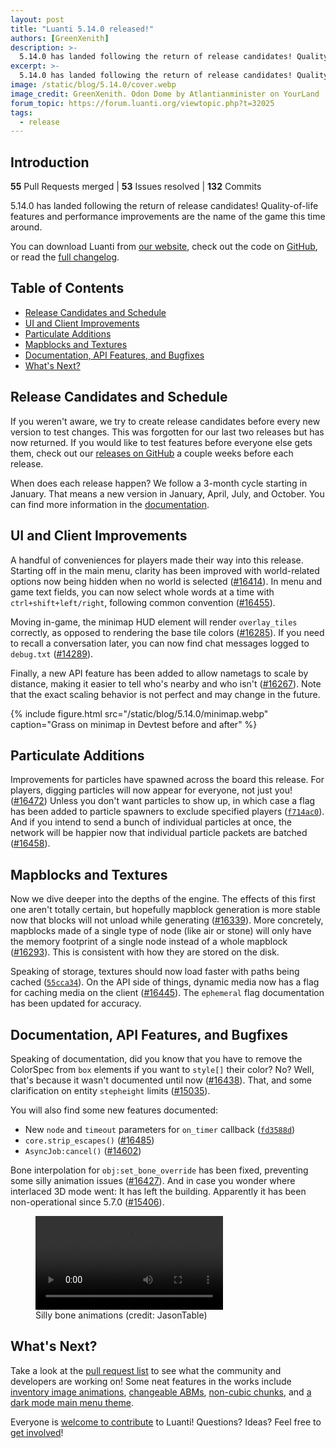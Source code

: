 ```yaml
---
layout: post
title: "Luanti 5.14.0 released!"
authors: [GreenXenith]
description: >-
  5.14.0 has landed following the return of release candidates! Quality-of-life features and performance improvements are the name of the game this time around.
excerpt: >-
  5.14.0 has landed following the return of release candidates! Quality-of-life features and performance improvements are the name of the game this time around.
image: /static/blog/5.14.0/cover.webp
image_credit: GreenXenith. Odon Dome by Atlantianminister on YourLand
forum_topic: https://forum.luanti.org/viewtopic.php?t=32025
tags:
  - release
---
```


<h2 class="sr-only">Introduction</h2>

**55** Pull Requests merged | **53** Issues resolved | **132** Commits

5.14.0 has landed following the return of release candidates! Quality-of-life features and performance improvements are the name of the game this time around.

You can download Luanti from [our website](https://www.luanti.org/downloads/), check out the code on [GitHub](https://github.com/luanti-org/luanti/), or read the [full changelog](https://docs.luanti.org/about/changelog/#5130--5140).

## Table of Contents

- [Release Candidates and Schedule](#release-candidates-and-schedule)
- [UI and Client Improvements](#ui-and-client-improvements)
- [Particulate Additions](#particulate-additions)
- [Mapblocks and Textures](#mapblocks-and-textures)
- [Documentation, API Features, and Bugfixes](#documentation-api-features-and-bugfixes)
- [What's Next?](#whats-next)

## Release Candidates and Schedule

If you weren't aware, we try to create release candidates before every new version to test changes. This was forgotten for our last two releases but has now returned. If you would like to test features before everyone else gets them, check out our [releases on GitHub](https://github.com/luanti-org/luanti/releases) a couple weeks before each release.

When does each release happen? We follow a 3-month cycle starting in January. That means a new version in January, April, July, and October. You can find more information in the [documentation](https://docs.luanti.org/for-engine-devs/releasing-luanti/).

## UI and Client Improvements

A handful of conveniences for players made their way into this release. Starting off in the main menu, clarity has been improved with world-related options now being hidden when no world is selected ([#16414](https://github.com/luanti-org/luanti/pull/16414)). In menu and game text fields, you can now select whole words at a time with `ctrl+shift+left/right`, following common convention ([#16455](https://github.com/luanti-org/luanti/pull/16455)).  

Moving in-game, the minimap HUD element will render `overlay_tiles` correctly, as opposed to rendering the base tile colors ([#16285](https://github.com/luanti-org/luanti/issues/16285)). If you need to recall a conversation later, you can now find chat messages logged to `debug.txt` ([#14289](https://github.com/luanti-org/luanti/pull/14289)).

Finally, a new API feature has been added to allow nametags to scale by distance, making it easier to tell who's nearby and who isn't ([#16267](https://github.com/luanti-org/luanti/pull/16267)). Note that the exact scaling behavior is not perfect and may change in the future.

{% include figure.html src="/static/blog/5.14.0/minimap.webp" caption="Grass on minimap in Devtest before and after" %}

## Particulate Additions

Improvements for particles have spawned across the board this release. For players, digging particles will now appear for everyone, not just you! ([#16472](https://github.com/luanti-org/luanti/pull/16472)) Unless you don't want particles to show up, in which case a flag has been added to particle spawners to exclude specified players ([`f714ac0`](https://github.com/luanti-org/luanti/commit/f714ac06116b1725c656aa226688432811cb6f04)). And if you intend to send a bunch of individual particles at once, the network will be happier now that individual particle packets are batched ([#16458](https://github.com/luanti-org/luanti/pull/16458)).

## Mapblocks and Textures

Now we dive deeper into the depths of the engine. The effects of this first one aren't totally certain, but hopefully mapblock generation is more stable now that blocks will not unload while generating ([#16339](https://github.com/luanti-org/luanti/pull/16339)). More concretely, mapblocks made of a single type of node (like air or stone) will only have the memory footprint of a single node instead of a whole mapblock ([#16293](https://github.com/luanti-org/luanti/pull/16293)). This is consistent with how they are stored on the disk.

Speaking of storage, textures should now load faster with paths being cached ([`55cca34`](https://github.com/luanti-org/luanti/commit/55cca34ee9bf77e9c8e47330c16c735fe12873d7)). On the API side of things, dynamic media now has a flag for caching media on the client ([#16445](https://github.com/luanti-org/luanti/pull/16445)). The `ephemeral` flag documentation has been updated for accuracy.

## Documentation, API Features, and Bugfixes

Speaking of documentation, did you know that you have to remove the ColorSpec from `box` elements if you want to `style[]` their color? No? Well, that's because it wasn't documented until now ([#16438](https://github.com/luanti-org/luanti/pull/16438)). That, and some clarification on entity `stepheight` limits ([#15035](https://github.com/luanti-org/luanti/pull/15035)).

You will also find some new features documented:
* New `node` and `timeout` parameters for `on_timer` callback ([`fd3588d`](https://github.com/luanti-org/luanti/commit/fd3588d49cd2d5478a5ed814a274b745f5f3616f))
* `core.strip_escapes()` ([#16485](https://github.com/luanti-org/luanti/pull/16485))
* `AsyncJob:cancel()` ([#14602](https://github.com/luanti-org/luanti/pull/14602))

Bone interpolation for `obj:set_bone_override` has been fixed, preventing some silly animation issues ([#16427](https://github.com/luanti-org/luanti/issues/16427)). And in case you wonder where interlaced 3D mode went: It has left the building. Apparently it has been non-operational since 5.7.0 ([#15406](https://github.com/luanti-org/luanti/issues/15406)).

<figure class="figure image">
    <video autoplay controls loop>
        <source src="/static/blog/5.14.0/interpolation.webm" type="video/webm" />
    </video>
    <figcaption>Silly bone animations (credit: JasonTable)</figcaption>
</figure>


## What's Next?

Take a look at the [pull request list](https://github.com/luanti-org/luanti/pulls) to see what the community and developers are working on! Some neat features in the works include [inventory image animations](https://github.com/luanti-org/luanti/pull/16538), [changeable ABMs](https://github.com/luanti-org/luanti/pull/15992), [non-cubic chunks](https://github.com/luanti-org/luanti/pull/16429), and [a dark mode main menu theme](https://github.com/luanti-org/luanti/pull/16239).

Everyone is [welcome to contribute](https://github.com/luanti-org/luanti/blob/master/.github/CONTRIBUTING.md) to Luanti! Questions? Ideas? Feel free to [get involved](https://www.luanti.org/get-involved/)!
